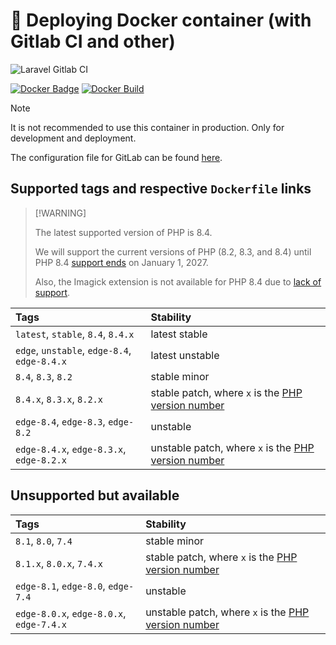 # 🐳 Deploying Docker container (with Gitlab CI and other)

<img src="https://preview.dragon-code.pro/andrey-helldar/deploy-container.svg?brand=gitlab&mode=dark" alt="Laravel Gitlab CI"/>

[![Docker Badge](https://img.shields.io/docker/pulls/helldar/laravel-gitlab-ci)](https://hub.docker.com/r/helldar/laravel-gitlab-ci/)
[![Docker Build](https://github.com/andrey-helldar/laravel-gitlab-ci/actions/workflows/build.yml/badge.svg)](https://github.com/andrey-helldar/laravel-gitlab-ci/actions/workflows/build.yml)

> [!NOTE]
> It is not recommended to use this container in production. Only for development and deployment.
>
> The configuration file for GitLab can be found [here](.gitlab-ci.yml).


## Supported tags and respective `Dockerfile` links

>  [!WARNING]
>
> The latest supported version of PHP is 8.4.
>
> We will support the current versions of PHP (8.2, 8.3, and 8.4) until PHP 8.4 [support ends](https://www.php.net/supported-versions.php) on January 1, 2027.
> 
> Also, the Imagick extension is not available for PHP 8.4 due to [lack of support](https://github.com/Imagick/imagick).

| Tags                                         | Stability                                                                            |
|:---------------------------------------------|:-------------------------------------------------------------------------------------|
| `latest`, `stable`, `8.4`, `8.4.x`           | latest stable                                                                        |
| `edge`, `unstable`, `edge-8.4`, `edge-8.4.x` | latest unstable                                                                      |
| `8.4`, `8.3`, `8.2`                          | stable minor                                                                         |
| `8.4.x`, `8.3.x`, `8.2.x`                    | stable patch, where `x` is the [PHP version number](https://www.php.net/downloads)   |
| `edge-8.4`, `edge-8.3`, `edge-8.2`           | unstable                                                                             |
| `edge-8.4.x`, `edge-8.3.x`, `edge-8.2.x`     | unstable patch, where `x` is the [PHP version number](https://www.php.net/downloads) |

## Unsupported but available

| Tags                                     | Stability                                                                            |
|:-----------------------------------------|:-------------------------------------------------------------------------------------|
| `8.1`, `8.0`, `7.4`                      | stable minor                                                                         |
| `8.1.x`, `8.0.x`, `7.4.x`                | stable patch, where `x` is the [PHP version number](https://www.php.net/downloads)   |
| `edge-8.1`, `edge-8.0`, `edge-7.4`       | unstable                                                                             |
| `edge-8.0.x`, `edge-8.0.x`, `edge-7.4.x` | unstable patch, where `x` is the [PHP version number](https://www.php.net/downloads) |
